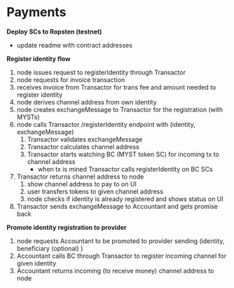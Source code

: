 # Payments

**Deploy SCs to Ropsten (testnet)**
 - update readme with contract addresses

**Register identity flow**
   1. node issues request to registerIdentity through Transactor
   1. node requests for invoice transaction
   1. receives invoice from Transactor for trans fee and amount needed to register identity
   1. node derives channel address from own identity
   1. node creates exchangeMessage to Transactor for the registration (with MYSTs)
   1. node calls Transactor /registerIdentity endpoint with (identity, exchangeMessage)
        1. Transactor validates exchangeMessage
        1. Transactor calculates channel address
        1. Transactor starts watching BC (MYST token SC) for incoming tx to channel address
            - when tx is mined Transactor calls registerIdentity on BC SCs
   1. Transactor returns channel address to node
        1. show channel address to pay to on UI
        1. user transfers tokens to given channel address
        1. node checks if identity is already registered and shows status on UI
   1. Transactor sends exchangeMessage to Accountant and gets promise back

**Promote identity registration to provider**
   1. node requests Accountant to be promoted to provider sending (identity, beneficiary (optional) )
   1. Accountant calls BC through Transactor to register incoming channel for given identity
   1. Accountant returns incoming (to receive money) channel address to node
